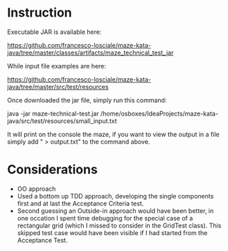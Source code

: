 # Instruction 

Executable JAR is available here: 

https://github.com/francesco-losciale/maze-kata-java/tree/master/classes/artifacts/maze_technical_test_jar

While input file examples are here:

https://github.com/francesco-losciale/maze-kata-java/tree/master/src/test/resources

Once downloaded the jar file, simply run this command: 

java -jar maze-technical-test.jar /home/osboxes/IdeaProjects/maze-kata-java/src/test/resources/small_input.txt

It will print on the console the maze, if you want to view the output in a file simply add " > output.txt" to the command above.


# Considerations

- OO approach
- Used a bottom up TDD approach, developing the single components first and at last the Acceptance Criteria test. 
- Second guessing an Outside-in approach would have been better, in one occation I spent time debugging for the special case of a rectangular grid (which I missed to consider in the GridTest class). This skipped test case would have been visible if I had started from the Acceptance Test. 

